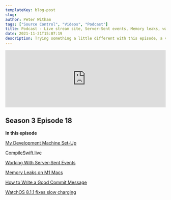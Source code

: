 ```yaml
---
templateKey: blog-post
slug:
author: Peter Witham
tags: ["Source Control", "Videos", "Podcast"]
title: Podcast - Live stream site, Server-Sent events, Memory leaks, watchOS 8.1.1, Git Linting
date: 2021-11-21T15:07:19
description: Trying something a little different with this episode, a video and audio version.
---
```


<iframe width="100%" height="180" frameborder="no" scrolling="no" seamless src="https://share.transistor.fm/e/03789efd/dark"></iframe>

## Season 3 Episode 18

**In this episode**

[My Development Machine Set-Up](https://www.compileswift.com/journal/2021-11-12-macbookpro-max-setup/)

[CompileSwift.live](https://compileswift.live)

[Working With Server-Sent Events](https://nickarner.com/notes/working-with-server-sent-events-in-swift-november-16-2021/)

[Memory Leaks on M1 Macs](https://www.macworld.com/article/549755/m1-macbook-app-memory-leaks-macos.html)

[How to Write a Good Commit Message](https://www.freecodecamp.org/news/how-to-use-commitlint-to-write-good-commit-messages/)

[WatchOS 8.1.1 fixes slow charging](https://www.macrumors.com/2021/11/18/apple-releases-watchos-8-1-1/)
